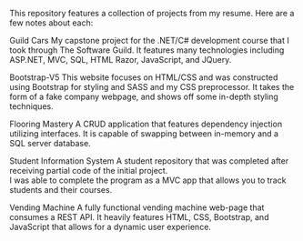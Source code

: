 This repository features a collection of projects from my resume. Here are a few notes about each:

Guild Cars
My capstone project for the .NET/C# development course that I took through The Software Guild.
It features many technologies including ASP.NET, MVC, SQL, HTML Razor, JavaScript, and JQuery.

Bootstrap-V5
This website focuses on HTML/CSS and was constructed using Bootstrap for styling and SASS and my CSS preprocessor.  It takes the form of a fake company webpage, and shows off some in-depth styling techniques.

Flooring Mastery
A CRUD application that features dependency injection utilizing interfaces.  It is capable of
swapping between in-memory and a SQL server database.

Student Information System
A student repository that was completed after receiving partial code of the initial project.  
I was able to complete the program as a MVC app that allows you to track students and their courses.

Vending Machine
A fully functional vending machine web-page that consumes a REST API.  It heavily features
HTML, CSS, Bootstrap, and JavaScript that allows for a dynamic user experience.
